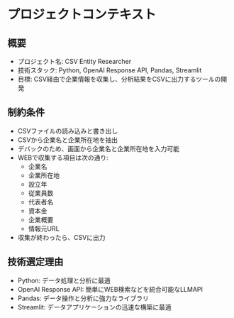 # プロジェクトコンテキスト

## 概要

- プロジェクト名: CSV Entity Researcher
- 技術スタック: Python, OpenAI Response API, Pandas, Streamlit
- 目標: CSV経由で企業情報を収集し、分析結果をCSVに出力するツールの開発

## 制約条件
- CSVファイルの読み込みと書き出し
- CSVから企業名と企業所在地を抽出
- デバックのため、画面から企業名と企業所在地を入力可能
- WEBで収集する項目は次の通り:
  - 企業名
  - 企業所在地
  - 設立年
  - 従業員数
  - 代表者名
  - 資本金
  - 企業概要
  - 情報元URL
- 収集が終わったら、CSVに出力

## 技術選定理由
- Python: データ処理と分析に最適
- OpenAI Response API: 簡単にWEB検索などを統合可能なLLMAPI
- Pandas: データ操作と分析に強力なライブラリ
- Streamlit: データアプリケーションの迅速な構築に最適